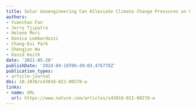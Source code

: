 ```yaml
---
title: Solar Geoengineering Can Alleviate Climate Change Pressures on Crop Yields
authors:
- Yuanchao Fan
- Jerry Tjiputra
- Helene Muri
- Danica Lombardozzi
- Chang-Eui Park
- Shengjun Wu
- David Keith
date: '2021-05-20'
publishDate: '2024-04-16T06:49:03.476778Z'
publication_types:
- article-journal
doi: 10.1038/s43016-021-00278-w
links:
- name: URL
  url: https://www.nature.com/articles/s43016-021-00278-w
---
```

